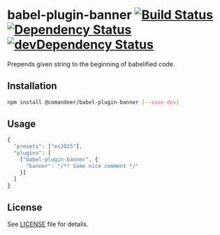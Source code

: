# babel-plugin-banner [![Build Status](https://travis-ci.org/Comandeer/babel-plugin-banner.svg?branch=master)](https://travis-ci.org/Comandeer/babel-plugin-banner) [![Dependency Status](https://david-dm.org/Comandeer/babel-plugin-banner.svg)](https://david-dm.org/Comandeer/babel-plugin-banner) [![devDependency Status](https://david-dm.org/Comandeer/babel-plugin-banner/dev-status.svg)](https://david-dm.org/Comandeer/babel-plugin-banner#info=devDependencies)

Prepends given string to the beginning of babelified code.

## Installation

```bash
npm install @comandeer/babel-plugin-banner [--save-dev]
```

## Usage

```javascript
{
  "presets": ["es2015"],
  "plugins": [
    ["babel-plugin-banner", {
      "banner": "/*! Some nice comment */"
    }]
  ]
}
```

## License

See [LICENSE](./LICENSE) file for details.
